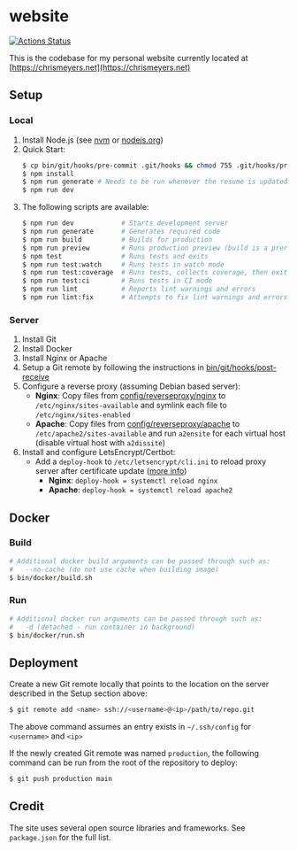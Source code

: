 # website
[![Actions Status](https://github.com/chrismeyers/website/actions/workflows/website.yml/badge.svg)](https://github.com/chrismeyers/website/actions/workflows/website.yml)

This is the codebase for my personal website currently located at [https://chrismeyers.net](https://chrismeyers.net)

## Setup
### Local
1. Install Node.js (see [nvm](https://github.com/nvm-sh/nvm) or [nodejs.org](https://nodejs.org/en/download))
1. Quick Start:
    ```sh
    $ cp bin/git/hooks/pre-commit .git/hooks && chmod 755 .git/hooks/pre-commit
    $ npm install
    $ npm run generate # Needs to be run whenever the resume is updated
    $ npm run dev
    ```
1. The following scripts are available:
    ```sh
    $ npm run dev            # Starts development server
    $ npm run generate       # Generates required code
    $ npm run build          # Builds for production
    $ npm run preview        # Runs production preview (build is a prerequisite)
    $ npm test               # Runs tests and exits
    $ npm run test:watch     # Runs tests in watch mode
    $ npm run test:coverage  # Runs tests, collects coverage, then exits
    $ npm run test:ci        # Runs tests in CI mode
    $ npm run lint           # Reports lint warnings and errors
    $ npm run lint:fix       # Attempts to fix lint warnings and errors
    ```

### Server
1. Install Git
1. Install Docker
1. Install Nginx or Apache
1. Setup a Git remote by following the instructions in [bin/git/hooks/post-receive](bin/git/hooks/post-receive)
1. Configure a reverse proxy (assuming Debian based server):
    - **Nginx**: Copy files from [config/reverseproxy/nginx](config/reverseproxy/nginx) to `/etc/nginx/sites-available` and symlink each file to `/etc/nginx/sites-enabled`
    - **Apache**: Copy files from [config/reverseproxy/apache](config/reverseproxy/apache) to `/etc/apache2/sites-available` and run `a2ensite` for each virtual host (disable virtual host with `a2dissite`)
1. Install and configure LetsEncrypt/Certbot:
    + Add a `deploy-hook` to `/etc/letsencrypt/cli.ini` to reload proxy server after certificate update ([more info](https://blog.arnonerba.com/2019/01/lets-encrypt-how-to-automatically-restart-nginx-with-certbot))
        - **Nginx**: `deploy-hook = systemctl reload nginx`
        - **Apache**: `deploy-hook = systemctl reload apache2`

## Docker
### Build
```sh
# Additional docker build arguments can be passed through such as:
#   --no-cache (do not use cache when building image)
$ bin/docker/build.sh
```

### Run
```sh
# Additional docker run arguments can be passed through such as:
#   -d (detached - run container in background)
$ bin/docker/run.sh
```

## Deployment
Create a new Git remote locally that points to the location on the server described in the Setup section above:
```sh
$ git remote add <name> ssh://<username>@<ip>/path/to/repo.git
```
The above command assumes an entry exists in `~/.ssh/config` for `<username>` and `<ip>`

If the newly created Git remote was named `production`, the following command can be run from the root of the repository to deploy:
```sh
$ git push production main
```

## Credit
The site uses several open source libraries and frameworks. See `package.json` for the full list.
